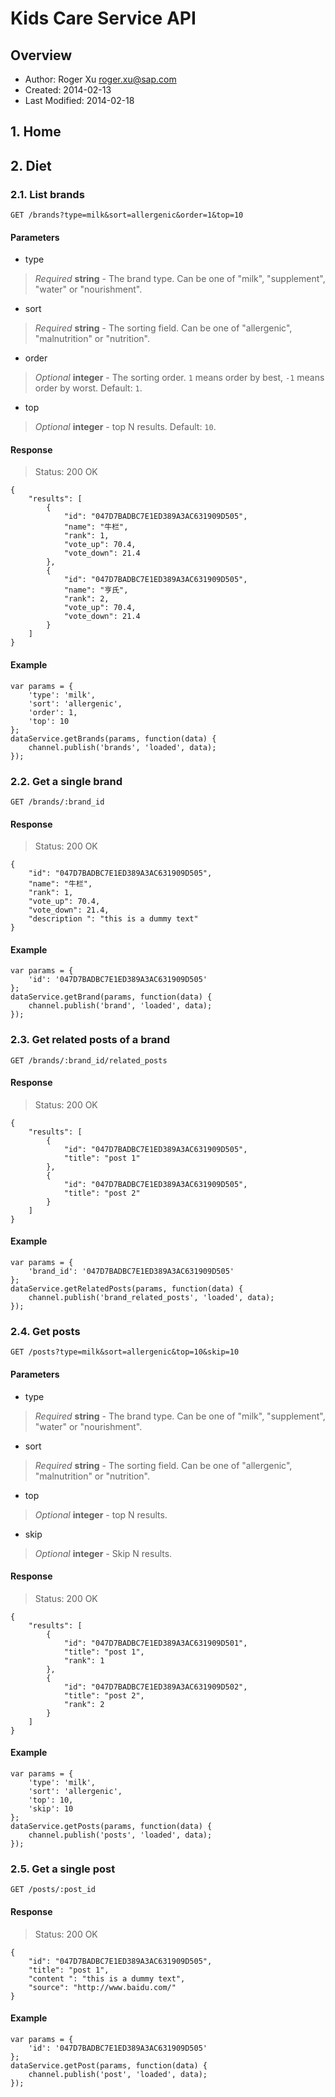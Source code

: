 Kids Care Service API
=================

## Overview

* Author: Roger Xu <roger.xu@sap.com>
* Created: 2014-02-13
* Last Modified: 2014-02-18


## 1. Home

## 2. Diet

### 2.1. List brands

    GET /brands?type=milk&sort=allergenic&order=1&top=10

#### Parameters

* type
> _Required_ __string__ - The brand type. Can be one of "milk", "supplement", "water" or "nourishment".

* sort
> _Required_ __string__ - The sorting field. Can be one of "allergenic", "malnutrition" or "nutrition".

* order
> _Optional_ __integer__ - The sorting order. `1` means order by best, `-1` means order by worst. Default: `1`.

* top
> _Optional_ __integer__ - top N results. Default: `10`.

#### Response

> Status: 200 OK

```
{
    "results": [
        {
            "id": "047D7BADBC7E1ED389A3AC631909D505",
            "name": "牛栏",
            "rank": 1,
            "vote_up": 70.4,
            "vote_down": 21.4
        },
        {
            "id": "047D7BADBC7E1ED389A3AC631909D505",
            "name": "亨氏",
            "rank": 2,
            "vote_up": 70.4,
            "vote_down": 21.4
        }
    ]
}
```

#### Example

```
var params = {
    'type': 'milk',
    'sort': 'allergenic',
    'order': 1,
    'top': 10
};
dataService.getBrands(params, function(data) {
    channel.publish('brands', 'loaded', data);
});
```

### 2.2. Get a single brand

    GET /brands/:brand_id

#### Response

> Status: 200 OK

```
{
    "id": "047D7BADBC7E1ED389A3AC631909D505",
    "name": "牛栏",
    "rank": 1,
    "vote_up": 70.4,
    "vote_down": 21.4,
    "description ": "this is a dummy text"
}
```

#### Example

```
var params = {
    'id': '047D7BADBC7E1ED389A3AC631909D505'
};
dataService.getBrand(params, function(data) {
    channel.publish('brand', 'loaded', data);
});
```

### 2.3. Get related posts of a brand

    GET /brands/:brand_id/related_posts

#### Response

> Status: 200 OK

```
{
    "results": [
        {
            "id": "047D7BADBC7E1ED389A3AC631909D505",
            "title": "post 1"
        },
        {
            "id": "047D7BADBC7E1ED389A3AC631909D505",
            "title": "post 2"
        }
    ]
}
```

#### Example

```
var params = {
    'brand_id': '047D7BADBC7E1ED389A3AC631909D505'
};
dataService.getRelatedPosts(params, function(data) {
    channel.publish('brand_related_posts', 'loaded', data);
});
```

### 2.4. Get posts

    GET /posts?type=milk&sort=allergenic&top=10&skip=10

#### Parameters

* type
> _Required_ __string__ - The brand type. Can be one of "milk", "supplement", "water" or "nourishment".

* sort
> _Required_ __string__ - The sorting field. Can be one of "allergenic", "malnutrition" or "nutrition".

* top
> _Optional_ __integer__ - top N results.

* skip
> _Optional_ __integer__ - Skip N results.


#### Response

> Status: 200 OK

```
{
    "results": [
        {
            "id": "047D7BADBC7E1ED389A3AC631909D501",
            "title": "post 1",
            "rank": 1
        },
        {
            "id": "047D7BADBC7E1ED389A3AC631909D502",
            "title": "post 2",
            "rank": 2
        }
    ]
}
```

#### Example

```
var params = {
    'type': 'milk',
    'sort': 'allergenic',
    'top': 10,
    'skip': 10
};
dataService.getPosts(params, function(data) {
    channel.publish('posts', 'loaded', data);
});
```

### 2.5. Get a single post

    GET /posts/:post_id

#### Response

> Status: 200 OK

```
{
    "id": "047D7BADBC7E1ED389A3AC631909D505",
    "title": "post 1",
    "content ": "this is a dummy text",
    "source": "http://www.baidu.com/"
}
```

#### Example

```
var params = {
    'id': '047D7BADBC7E1ED389A3AC631909D505'
};
dataService.getPost(params, function(data) {
    channel.publish('post', 'loaded', data);
});
```
